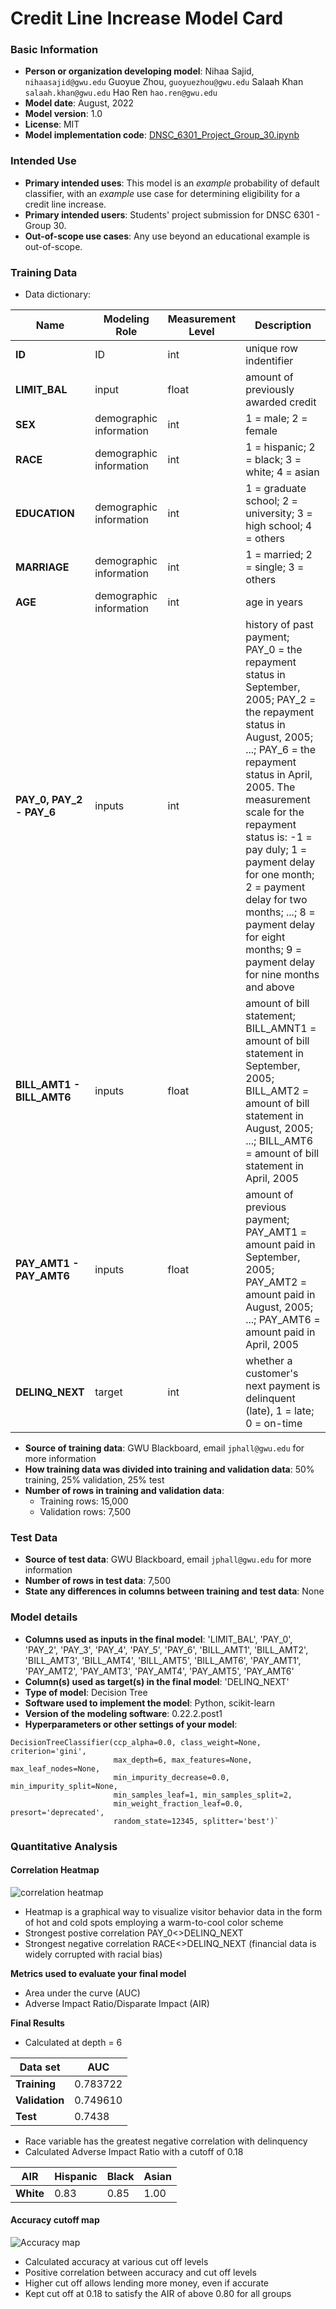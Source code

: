# Credit Line Increase Model Card

### Basic Information

* **Person or organization developing model**: Nihaa Sajid, `nihaasajid@gwu.edu` Guoyue Zhou, `guoyuezhou@gwu.edu` Salaah Khan `salaah.khan@gwu.edu` Hao Ren `hao.ren@gwu.edu`
* **Model date**: August, 2022
* **Model version**: 1.0
* **License**: MIT
* **Model implementation code**: [DNSC_6301_Project_Group_30.ipynb](DNSC_6301_Project_Group_30.ipynb)

### Intended Use
* **Primary intended uses**: This model is an *example* probability of default classifier, with an *example* use case for determining eligibility for a credit line increase.
* **Primary intended users**: Students' project submission for DNSC 6301 - Group 30.
* **Out-of-scope use cases**: Any use beyond an educational example is out-of-scope.

### Training Data

* Data dictionary: 

| Name | Modeling Role | Measurement Level| Description|
| ---- | ------------- | ---------------- | ---------- |
|**ID**| ID | int | unique row indentifier |
| **LIMIT_BAL** | input | float | amount of previously awarded credit |
| **SEX** | demographic information | int | 1 = male; 2 = female
| **RACE** | demographic information | int | 1 = hispanic; 2 = black; 3 = white; 4 = asian |
| **EDUCATION** | demographic information | int | 1 = graduate school; 2 = university; 3 = high school; 4 = others |
| **MARRIAGE** | demographic information | int | 1 = married; 2 = single; 3 = others |
| **AGE** | demographic information | int | age in years |
| **PAY_0, PAY_2 - PAY_6** | inputs | int | history of past payment; PAY_0 = the repayment status in September, 2005; PAY_2 = the repayment status in August, 2005; ...; PAY_6 = the repayment status in April, 2005. The measurement scale for the repayment status is: -1 = pay duly; 1 = payment delay for one month; 2 = payment delay for two months; ...; 8 = payment delay for eight months; 9 = payment delay for nine months and above |
| **BILL_AMT1 - BILL_AMT6** | inputs | float | amount of bill statement; BILL_AMNT1 = amount of bill statement in September, 2005; BILL_AMT2 = amount of bill statement in August, 2005; ...; BILL_AMT6 = amount of bill statement in April, 2005 |
| **PAY_AMT1 - PAY_AMT6** | inputs | float | amount of previous payment; PAY_AMT1 = amount paid in September, 2005; PAY_AMT2 = amount paid in August, 2005; ...; PAY_AMT6 = amount paid in April, 2005 |
| **DELINQ_NEXT**| target | int | whether a customer's next payment is delinquent (late), 1 = late; 0 = on-time |

* **Source of training data**: GWU Blackboard, email `jphall@gwu.edu` for more information
* **How training data was divided into training and validation data**: 50% training, 25% validation, 25% test
* **Number of rows in training and validation data**:
  * Training rows: 15,000
  * Validation rows: 7,500

### Test Data
* **Source of test data**: GWU Blackboard, email `jphall@gwu.edu` for more information
* **Number of rows in test data**: 7,500
* **State any differences in columns between training and test data**: None

### Model details
* **Columns used as inputs in the final model**: 'LIMIT_BAL',
       'PAY_0', 'PAY_2', 'PAY_3', 'PAY_4', 'PAY_5', 'PAY_6', 'BILL_AMT1',
       'BILL_AMT2', 'BILL_AMT3', 'BILL_AMT4', 'BILL_AMT5', 'BILL_AMT6',
       'PAY_AMT1', 'PAY_AMT2', 'PAY_AMT3', 'PAY_AMT4', 'PAY_AMT5', 'PAY_AMT6'
* **Column(s) used as target(s) in the final model**: 'DELINQ_NEXT'
* **Type of model**: Decision Tree 
* **Software used to implement the model**: Python, scikit-learn
* **Version of the modeling software**: 0.22.2.post1
* **Hyperparameters or other settings of your model**: 
```
DecisionTreeClassifier(ccp_alpha=0.0, class_weight=None, criterion='gini',
                       max_depth=6, max_features=None, max_leaf_nodes=None,
                       min_impurity_decrease=0.0, min_impurity_split=None,
                       min_samples_leaf=1, min_samples_split=2,
                       min_weight_fraction_leaf=0.0, presort='deprecated',
                       random_state=12345, splitter='best')`
```
### Quantitative Analysis

#### Correlation Heatmap
![correlation heatmap](https://user-images.githubusercontent.com/112105334/186714031-bb78a137-74dc-4c59-bfc3-de7f81d8212e.png)







* Heatmap is a graphical way to visualize visitor behavior data in the form of hot and cold spots employing a warm-to-cool color scheme
* Strongest postive correlation PAY_0<>DELINQ_NEXT
* Strongest negative correlation RACE<>DELINQ_NEXT (financial data is widely corrupted with racial bias)


**Metrics used to evaluate your final model**
* Area under the curve (AUC)
* Adverse Impact Ratio/Disparate Impact (AIR)

**Final Results**

* Calculated at depth = 6

| Data set| AUC|
| ------- |---|
|**Training**| 0.783722 |
|**Validation**| 0.749610 |
|**Test**| 0.7438 |


* Race variable has the greatest negative correlation with delinquency
* Calculated Adverse Impact Ratio with a cutoff of 0.18

| **AIR** | **Hispanic** | **Black** | **Asian** |
| ------- | ------------ | --------- | --------- |
|**White**| 0.83 | 0.85 | 1.00 |



#### Accuracy cutoff map
![Accuracy map](https://user-images.githubusercontent.com/112105334/187100785-18bb8602-1789-41c9-997b-9ec9c7672262.png)







* Calculated accuracy at various cut off levels
* Positive correlation between accuracy and cut off levels
* Higher cut off allows lending more money, even if accurate
* Kept cut off at 0.18 to satisfy the AIR of above 0.80 for all groups

